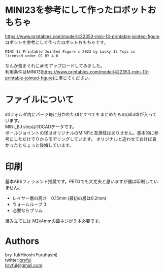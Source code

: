 ﻿# MINI23を参考にして作ったロボットおもちゃ

https://www.printables.com/model/422353-mini-13-printable-jointed-figure ロボットを参考にして作ったロボットおもちゃです。

```
MINI 13 Printable Jointed Figure c 2023 by Lucky 13 Toys is
licensed under CC BY 4.0
```

なんか気まぐれにatlをアップロードしてみました。<br>
利用条件はMINI13(https://www.printables.com/model/422353-mini-13-printable-jointed-figure)に準じてください。

# ファイルについて
stlフォルダ内にパーツ毎に分かれたstlとすべてをまとめたもの(all.stl)が入っています。<br>
MINI_BJ.stepは3DCADデータです。<br>
ボールジョイントの径はオリジナルのMINI1と互換性はありません。基本的に参考にしただけで０からモデリングしています。
オリジナルと追わせておけば良かったとちょっと後悔しています。

# 印刷

基本ABSフィラメント推奨です。PETGでも大丈夫と思いますが僕は印刷していません。<br>

* レイヤー層の高さ　0.15mm (最初の層は0.2mm) 
* ウォールループ 3 
* 必要ならブリム

組み立てには M2x4mmの皿ネジが９本必要です。

# Authors

bry-ful(Hiroshi Furuhashi)<br>
twitter:[bryful](https://twitter.com/bryful)<br>
bryful@gmail.com<br>



